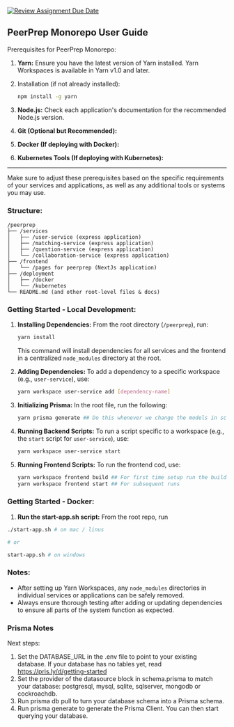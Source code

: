 [![Review Assignment Due Date](https://classroom.github.com/assets/deadline-readme-button-24ddc0f5d75046c5622901739e7c5dd533143b0c8e959d652212380cedb1ea36.svg)](https://classroom.github.com/a/6BOvYMwN)

## PeerPrep Monorepo User Guide

Prerequisites for PeerPrep Monorepo:

1.  **Yarn:** Ensure you have the latest version of Yarn installed. Yarn
    Workspaces is available in Yarn v1.0 and later.
2.  Installation (if not already installed):

    ```bash
    npm install -g yarn
    ```

3.  **Node.js:** Check each application's documentation for the recommended
    Node.js version.
4.  **Git (Optional but Recommended):**
5.  **Docker (If deploying with Docker):**
6.  **Kubernetes Tools (If deploying with Kubernetes):**

---

Make sure to adjust these prerequisites based on the specific requirements of
your services and applications, as well as any additional tools or systems you
may use.

### Structure:

```
/peerprep
├── /services
│   ├── /user-service (express application)
│   ├── /matching-service (express application)
│   ├── /question-service (express application)
│   └── /collaboration-service (express application)
├── /frontend
│   └── /pages for peerprep (NextJs application)
├── /deployment
│   ├── /docker
│   └── /kubernetes
└── README.md (and other root-level files & docs)
```

### Getting Started - Local Development:

1. **Installing Dependencies:** From the root directory (`/peerprep`), run:

   ```bash
   yarn install
   ```

   This command will install dependencies for all services and the frontend in a
   centralized `node_modules` directory at the root.

2. **Adding Dependencies:** To add a dependency to a specific workspace (e.g.,
   `user-service`), use:

   ```bash
   yarn workspace user-service add [dependency-name]
   ```

3. **Initializing Prisma:** In the root file, run the following:

   ```bash
   yarn prisma generate ## Do this whenever we change the models in schema.prisma
   ```

4. **Running Backend Scripts:** To run a script specific to a workspace (e.g.,
   the `start` script for `user-service`), use:

   ```bash
   yarn workspace user-service start
   ```

5. **Running Frontend Scripts:** To run the frontend cod, use:
   ```bash
   yarn workspace frontend build ## For first time setup run the build command
   yarn workspace frontend start ## For subsequent runs
   ```

### Getting Started - Docker:

1. **Run the start-app.sh script:** From the root repo, run

```bash
./start-app.sh # on mac / linus

# or

start-app.sh # on windows
```

### Notes:

- After setting up Yarn Workspaces, any `node_modules` directories in individual
  services or applications can be safely removed.
- Always ensure thorough testing after adding or updating dependencies to ensure
  all parts of the system function as expected.

### Prisma Notes

Next steps:

1. Set the DATABASE_URL in the .env file to point to your existing database. If
   your database has no tables yet, read https://pris.ly/d/getting-started
2. Set the provider of the datasource block in schema.prisma to match your
   database: postgresql, mysql, sqlite, sqlserver, mongodb or cockroachdb.
3. Run prisma db pull to turn your database schema into a Prisma schema.
4. Run prisma generate to generate the Prisma Client. You can then start
   querying your database.

```

```
